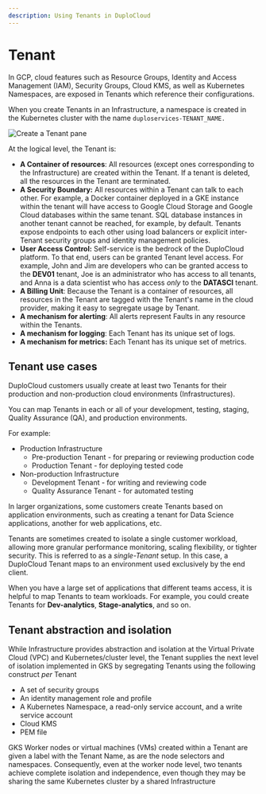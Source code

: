 ```yaml
---
description: Using Tenants in DuploCloud
---
```


# Tenant

In GCP, cloud features such as Resource Groups, Identity and Access Management (IAM), Security Groups, Cloud KMS, as well as Kubernetes Namespaces, are exposed in Tenants which reference their configurations.

When you create Tenants in an Infrastructure, a namespace is created in the Kubernetes cluster with the name `duploservices-TENANT_NAME.`

<div align="left">

<img src="../../.gitbook/assets/image (16) (3).png" alt="Create a Tenant pane">

</div>

At the logical level, the Tenant is:

* **A Container of resources**: All resources (except ones corresponding to the Infrastructure) are created within the Tenant. If a tenant is deleted, all the resources in the Tenant are terminated.
* **A Security Boundary:** All resources within a Tenant can talk to each other. For example, a Docker container deployed in a GKE instance within the tenant will have access to Google Cloud Storage and Google Cloud databases within the same tenant. SQL database instances in another tenant cannot be reached, for example, by default. Tenants expose endpoints to each other using load balancers or explicit inter-Tenant security groups and identity management policies.
* **User Access Control:** Self-service is the bedrock of the DuploCloud platform. To that end, users can be granted Tenant level access. For example, John and Jim are developers who can be granted access to the **DEV01** tenant, Joe is an administrator who has access to all tenants, and Anna is a data scientist who has access _only_ to the **DATASCI** tenant.
* **A Billing Unit**: Because the Tenant is a container of resources, all resources in the Tenant are tagged with the Tenant's name in the cloud provider, making it easy to segregate usage by Tenant.
* **A mechanism for alerting**: All alerts represent Faults in any resource within the Tenants.
* **A mechanism for logging**: Each Tenant has its unique set of logs.
* **A mechanism for metrics:** Each Tenant has its unique set of metrics.

## Tenant use cases

DuploCloud customers usually create at least two Tenants for their production and non-production cloud environments (Infrastructures).&#x20;

You can map Tenants in each or all of your development, testing, staging, Quality Assurance (QA), and production environments.&#x20;

For example:

* Production Infrastructure &#x20;
  * Pre-production Tenant - for preparing or reviewing production code
  * Production Tenant - for deploying tested code&#x20;
* Non-production Infrastructure
  * Development Tenant - for writing and reviewing code
  * Quality Assurance Tenant - for automated testing

In larger organizations, some customers create Tenants based on application environments, such as creating a tenant for Data Science applications, another for web applications, etc.&#x20;

Tenants are sometimes created to isolate a single customer workload, allowing more granular performance monitoring, scaling flexibility, or tighter security. This is referred to as a _single-Tenant_ setup. In this case, a DuploCloud Tenant maps to an environment used exclusively by the end client. &#x20;

When you have a large set of applications that different teams access, it is helpful to map Tenants to team workloads. For example, you could create Tenants for **Dev-analytics**, **Stage-analytics**, and so on.

## Tenant abstraction and isolation

While Infrastructure provides abstraction and isolation at the Virtual Private Cloud (VPC) and Kubernetes/cluster level, the Tenant supplies the next level of isolation implemented in GKS by segregating Tenants using the following construct _per_ Tenant

* A set of security groups
* An identity management role and profile
* A Kubernetes Namespace, a read-only service account, and a write service account
* Cloud KMS
* PEM file

GKS Worker nodes or virtual machines (VMs) created within a Tenant are given a label with the Tenant Name, as are the node selectors and namespaces. Consequently, even at the worker node level, two tenants achieve complete isolation and independence, even though they may be sharing the same Kubernetes cluster by a shared Infrastructure&#x20;
